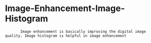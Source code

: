# Image-Enhancement-Image-Histogram
           Image enhancement is basically improving the digital image quality. Image histogram is helpful in image enhancement
